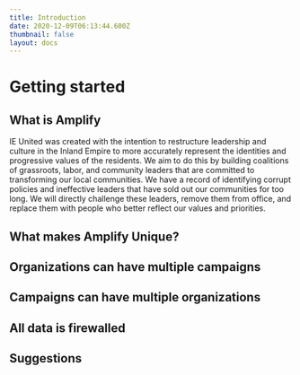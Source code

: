 ```yaml
---
title: Introduction
date: 2020-12-09T06:13:44.600Z
thumbnail: false
layout: docs
---
```

# Getting started

## What is Amplify

IE United was created with the intention to restructure leadership and culture in the Inland Empire to more accurately represent the identities and progressive values of the residents. We aim to do this by building coalitions of grassroots, labor, and community leaders that are committed to transforming our local communities. We have a record of identifying corrupt policies and ineffective leaders that have sold out our communities for too long. We will directly challenge these leaders, remove them from office, and replace them with people who better reflect our values and priorities.

## What makes Amplify Unique?

## Organizations can have multiple campaigns

## Campaigns can have multiple organizations

## All data is firewalled

## Suggestions
